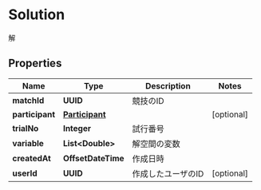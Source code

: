 

# Solution

解

## Properties

| Name | Type | Description | Notes |
|------------ | ------------- | ------------- | -------------|
|**matchId** | **UUID** | 競技のID |  |
|**participant** | [**Participant**](Participant.md) |  |  [optional] |
|**trialNo** | **Integer** | 試行番号 |  |
|**variable** | **List&lt;Double&gt;** | 解空間の変数 |  |
|**createdAt** | **OffsetDateTime** | 作成日時 |  |
|**userId** | **UUID** | 作成したユーザのID |  [optional] |



